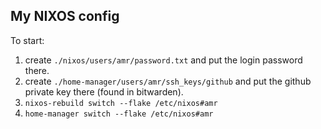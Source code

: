 ## My NIXOS config

To start:

1. create `./nixos/users/amr/password.txt` and put the login password there.
2. create `./home-manager/users/amr/ssh_keys/github` and put the github private key there (found in bitwarden).
3. `nixos-rebuild switch --flake /etc/nixos#amr`
4. `home-manager switch --flake /etc/nixos#amr`
